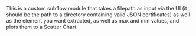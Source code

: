 This is a custom subflow module that takes a filepath as input via the UI (it should be the path to a directory containing valid JSON certificates) as well as the element you want extracted, as well as max and min values, and plots them to a Scatter Chart.
